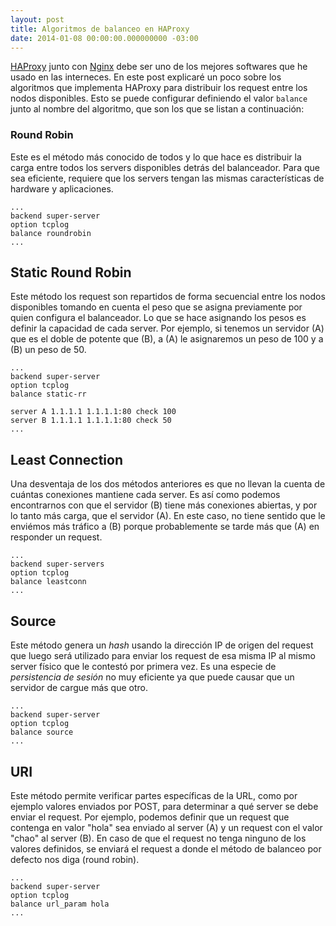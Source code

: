 ```yaml
---
layout: post
title: Algoritmos de balanceo en HAProxy
date: 2014-01-08 00:00:00.000000000 -03:00
---
```

[HAProxy](http://haproxy.1wt.eu/) junto con [Nginx](http://nginx.org/) debe ser uno de los mejores softwares que he usado en las interneces. En este post explicaré un poco sobre los algoritmos que implementa HAProxy para distribuir los request entre los nodos disponibles. Esto se puede configurar definiendo el valor `balance` junto al nombre del algoritmo, que son los que se listan a continuación:

### Round Robin
Este es el método más conocido de todos y lo que hace es distribuir la carga entre todos los servers disponibles detrás del balanceador. Para que sea eficiente, requiere que los servers tengan las mismas características de hardware y aplicaciones.


```language-bash
...
backend super-server
option tcplog
balance roundrobin
...
```

## Static Round Robin
Este método los request son repartidos de forma secuencial entre los nodos disponibles tomando en cuenta el peso que se asigna previamente por quien configura el balanceador. Lo que se hace asignando los pesos es definir la capacidad de cada server. Por ejemplo, si tenemos un servidor (A) que es el doble de potente que (B), a (A) le asignaremos un peso de 100 y a (B) un peso de 50.

```
...
backend super-server
option tcplog
balance static-rr

server A 1.1.1.1 1.1.1.1:80 check 100
server B 1.1.1.1 1.1.1.1:80 check 50
...
```

## Least Connection
Una desventaja de los dos métodos anteriores es que no llevan la cuenta de cuántas conexiones mantiene cada server. Es así como podemos encontrarnos con que el servidor (B) tiene más conexiones abiertas, y por lo tanto más carga, que el servidor (A). En este caso, no tiene sentido que le enviémos más tráfico a (B) porque probablemente se tarde más que (A) en responder un request. 

```
...
backend super-servers
option tcplog
balance leastconn
...
```

## Source
Este método genera un *hash* usando la dirección IP de origen del request que luego será utilizado para enviar los request de esa misma IP al mismo server físico que le contestó por primera vez. Es una especie de *persistencia de sesión* no muy eficiente ya que puede causar que un servidor de cargue más que otro.

```
...
backend super-server
option tcplog
balance source
...
```

## URI
Este método permite verificar partes específicas de la URL, como por ejemplo valores enviados por POST, para determinar a qué server se debe enviar el request. Por ejemplo, podemos definir que un request que contenga en valor "hola" sea enviado al server (A) y un request con el valor "chao" al server (B). En caso de que el request no tenga ninguno de los valores definidos, se enviará el request a donde el método de balanceo por defecto nos diga (round robin).

```
...
backend super-server
option tcplog
balance url_param hola
...
```
